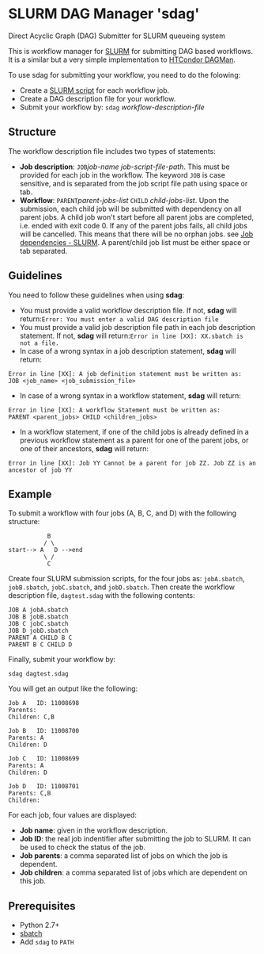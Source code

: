 # SLURM DAG Manager 'sdag'
Direct Acyclic Graph (DAG) Submitter for SLURM queueing system

This is workflow manager for [SLURM](http://slurm.schedmd.com/) for submitting DAG based workflows. It is a similar but a very simple implementation to [HTCondor DAGMan](http://research.cs.wisc.edu/htcondor/manual/v7.8/2_10DAGMan_Applications.html).

To use sdag for submitting your workflow, you need to do the folowing:
* Create a [SLURM script](http://slurm.schedmd.com/sbatch.html#lbAH) for each workflow job.
* Create a DAG description file for your workflow.
* Submit your workflow by: ``sdag`` <i>workflow-description-file</i>

Structure
----------
The workflow description file includes two types of statements:
* <b>Job description</b>: ``JOB``<i>job-name job-script-file-path</i>. This must be provided for each job in the workflow. The keyword ``JOB`` is case sensitive, and is separated from the job script file path using space or tab. 
* <b>Workflow</b>: ``PARENT``<i>parent-jobs-list</i> ``CHILD`` <i>child-jobs-list</i>. Upon the submission, each child job will be submitted with dependency on all parent jobs. A child job won't start before all parent jobs are completed, i.e. ended with exit code 0. If any of the parent jobs fails, all child jobs will be cancelled. This means that there will be no orphan jobs. see [Job dependencies - SLURM](https://www.hpc2n.umu.se/batchsystem/dependencies/abisko). A parent/child job list must be either space or tab separated.

Guidelines
----------
You need to follow these guidelines when using <b>sdag</b>:
* You must provide a valid workflow description file. If not, <b>sdag</b> will return:``Error: You must enter a valid DAG description file`` 
* You must provide a valid job description file path in each job description statement. If not, <b>sdag</b> will return:``Error in line [XX]: XX.sbatch is not a file.`` 
* In case of a wrong syntax in a job description statement, <b>sdag</b> will return: 
```
Error in line [XX]: A job definition statement must be written as:
JOB <job_name> <job_submission_file>
```
* In case of a wrong syntax in a workflow statement, <b>sdag</b> will return: 
```
Error in line [XX]: A workflow Statement must be written as:
PARENT <parent_jobs> CHILD <children_jobs>
```
* In a workflow statement, if one of the child jobs is already defined in a previous workflow statement as a parent for one of the parent jobs, or one of their ancestors, <b>sdag</b> will return: 
```
Error in line [XX]: Job YY Cannot be a parent for job ZZ. Job ZZ is an ancestor of job YY
```
Example
--------
To submit a workflow with four jobs (A, B, C, and D) with the following structure:
```  
           B
          / \
start--> A   D -->end
          \ /
           C
```
Create four SLURM submission scripts, for the four jobs as: ``jobA.sbatch``, ``jobB.sbatch``, ``jobC.sbatch``, and ``jobD.sbatch``. Then create the workflow description file, ``dagtest.sdag`` with the following contents:
```
JOB A jobA.sbatch
JOB B jobB.sbatch
JOB C jobC.sbatch
JOB D jobD.sbatch
PARENT A CHILD B C
PARENT B C CHILD D
```
Finally, submit your workflow by:
```
sdag dagtest.sdag
```
You will get an output like the following:
```
Job A   ID: 11008698
Parents:
Children: C,B

Job B   ID: 11008700
Parents: A
Children: D

Job C   ID: 11008699
Parents: A
Children: D

Job D   ID: 11008701
Parents: C,B
Children:
```
For each job, four values are displayed:
* <b>Job name</b>: given in the workflow description.
* <b>Job ID</b>: the real job indentifier after submitting the job to SLURM. It can be used to check the status of the job.
* <b>Job parents</b>: a comma separated list of jobs on which the job is dependent.
* <b>Job children</b>: a comma separated list of jobs which are dependent on this job.

Prerequisites
--------------
* Python 2.7+
* [sbatch](https://computing.llnl.gov/linux/slurm/sbatch.html)
* Add ``sdag`` to ``PATH``
